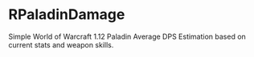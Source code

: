 # RPaladinDamage
Simple World of Warcraft 1.12 Paladin Average DPS Estimation based on current stats and weapon skills.
